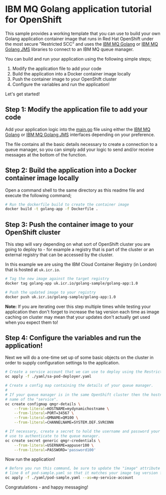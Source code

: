 # IBM MQ Golang application tutorial for OpenShift
This sample provides a working template that you can use to build your own Golang
application container image that runs in Red Hat OpenShift under the most secure
"Restricted SCC" and uses the
[IBM MQ Golang](https://github.com/ibm-messaging/mq-golang) or
[IBM MQ Golang JMS](https://github.com/ibm-messaging/mq-golang-jms20) libraries to connect
to an IBM MQ queue manager.

You can build and run your application using the following simple steps;
1. Modify the application file to add your code
2. Build the application into a Docker container image locally
3. Push the container image to your OpenShift cluster
4. Configure the variables and run the application!


Let's get started!


## Step 1: Modify the application file to add your code
Add your application logic into the [main.go](./src/main.go) file using either the
[IBM MQ Golang](https://github.com/ibm-messaging/mq-golang) or
[IBM MQ Golang JMS](https://github.com/ibm-messaging/mq-golang-jms20) interfaces depending
on your preference.

The file contains all the basic details necessary to create a
connection to a queue manager, so you can simply add your logic to send and/or receive
messages at the bottom of the function.


## Step 2: Build the application into a Docker container image locally
Open a command shell to the same directory as this readme file and execute the following command;
```bash
# Run the dockerfile build to create the container image
docker build -t golang-app -f Dockerfile .
```


## Step 3: Push the container image to your OpenShift cluster
This step will vary depending on what sort of OpenShift cluster you are going to deploy to - 
for example a registry that is part of the cluster or an external registry that can be
accessed by the cluster.

In this example we are using the IBM Cloud Container Registry (in London) that is hosted
at `uk.icr.io`.

```bash
# Tag the new image against the target registry
docker tag golang-app uk.icr.io/golang-sample/golang-app:1.0

# Push the updated image to your registry
docker push uk.icr.io/golang-sample/golang-app:1.0
```

**Note:** If you are iterating over this step multiple times while testing your application then
don't forget to increase the tag version each time as image caching on cluster may mean
that your updates don't actually get used when you expect them to!


## Step 4: Configure the variables and run the application!
Next we will do a one-time set up of some basic objects on the cluster in order to
supply configuration settings to the application. 

```bash
# Create a service account that we can use to deploy using the Restricted SCC
oc apply -f ./yaml/sa-pod-deployer.yaml

# Create a config map containing the details of your queue manager.
#
# If your queue manager is in the same OpenShift cluster then the hostname will be the
# name of the "service".
oc create configmap qmgr-details \
    --from-literal=HOSTNAME=mydynamichostname \
    --from-literal=PORT=34567 \
    --from-literal=QMNAME=QM100 \
    --from-literal=CHANNELNAME=SYSTEM.DEF.SVRCONN

# If necessary, create a secret to hold the username and password your application should
# use to authenticate to the queue manager.
oc create secret generic qmgr-credentials \
    --from-literal=USERNAME=appuser100 \
    --from-literal=PASSWORD='password100'
```

Now run the application!
```bash
# Before you run this command, be sure to update the "image" attribute on
# line 8 of pod-sample.yaml so that it matches your image tag version from step 3.
oc apply -f ./yaml/pod-sample.yaml --as=my-service-account
```

Congratulations - and happy messaging!